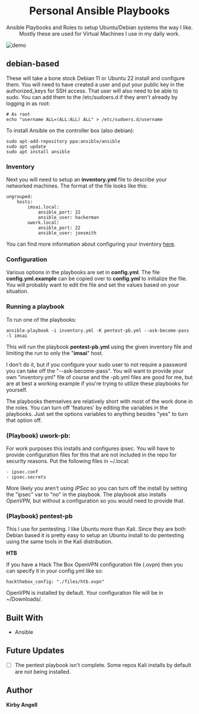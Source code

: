 <h1 align="center">Personal Ansible Playbooks</h1>

<p align="center">Ansible Playbooks and Roles to setup Ubuntu/Debian systems the way I like.
Mostly these are used for Virtual Machines I use in my daily work.</p>

![demo](./assets/demo.gif)

## debian-based

These will take a bone stock Debian 11 or Ubuntu 22 install and configure them.
You will need to have created a user and put your public key in the authorized_keys
for SSH access. That user will also need to be able to sudo. You can add them to
the /etc/sudoers.d if they aren't already by logging in as root:

    # As root
    echo "username ALL=(ALL:ALL) ALL" > /etc/sudoers.d/username

To install Ansible on the controller box (also debian):

    sudo apt-add-repository ppa:ansible/ansible
    sudo apt update
    sudo apt install ansible

### Inventory
Next you will need to setup an __inventory.yml__ file to describe your networked
machines. The format of the file looks like this:

    ungrouped:
        hosts:
            imsai.local:
                ansible_port: 22	
                ansible_user: hackerman
            uwork.local:
                ansible_port: 22	
                ansible_user: joesmith

You can find more information about configuring your inventory [here](https://docs.ansible.com/ansible/latest/inventory_guide/intro_inventory.html#inventory-basics-formats-hosts-and-groups).

### Configuration
Various options in the playbooks are set in __config.yml__. The file
__config.yml.example__ can be copied over to __config.yml__ to initialize
the file. You will probably want to edit the file and set the values based
on your situation.

### Running a playbook
To run one of the playbooks:

    ansible-playbook -i inventory.yml -K pentest-pb.yml --ask-become-pass -l imsai

This will run the playbook __pentest-pb.yml__ using the given inventory file and 
limiting the run to only the "__imsai__" host.

I don't do it, but if you configure your sudo user to not require a password you
can take off the "--ask-become-pass". You will want to provide your own "inventory.yml"
file of course and the -pb.yml files are good for me, but are at best a working example
if you're trying to utilize these playbooks for yourself.

The playbooks themselves are relatively short with most of the work done in the
roles. You can turn off 'features' by editing the variables in the playbooks. Just
set the options variables to anything besides "yes" to turn that option off.

### (Playbook) uwork-pb:

For work purposes this installs and configures ipsec. You will have to
provide configuration files for this that are not included in the repo for
security reasons. Put the following files in ~/.local:

    - ipsec.conf
    - ipsec.secrets

More likely you aren't using _IPSec_ so you can turn off the install by setting the 
"ipsec" var to "no" in the playbook. The playbook also installs _OpenVPN_, but without
a configuration so you would need to provide that.

### (Playbook) pentest-pb

This I use for pentesting. I like Ubuntu more than Kali. Since they are both Debian
based it is pretty easy to setup an Ubuntu install to do pentesting using the same
tools in the Kali distribution.

__HTB__

If you have a Hack The Box OpenVPN configuration file (.ovpn) then you can specify
it in your config.yml like so:

    hackthebox_config: "./files/htb.ovpn"

OpenVPN is installed by default. Your configuration file will be in ~/Downloads/.

## Built With
- Ansible

## Future Updates

- [ ] The pentest playbook isn't complete. Some repos Kali installs by default are
not being installed.

## Author
**Kirby Angell**
